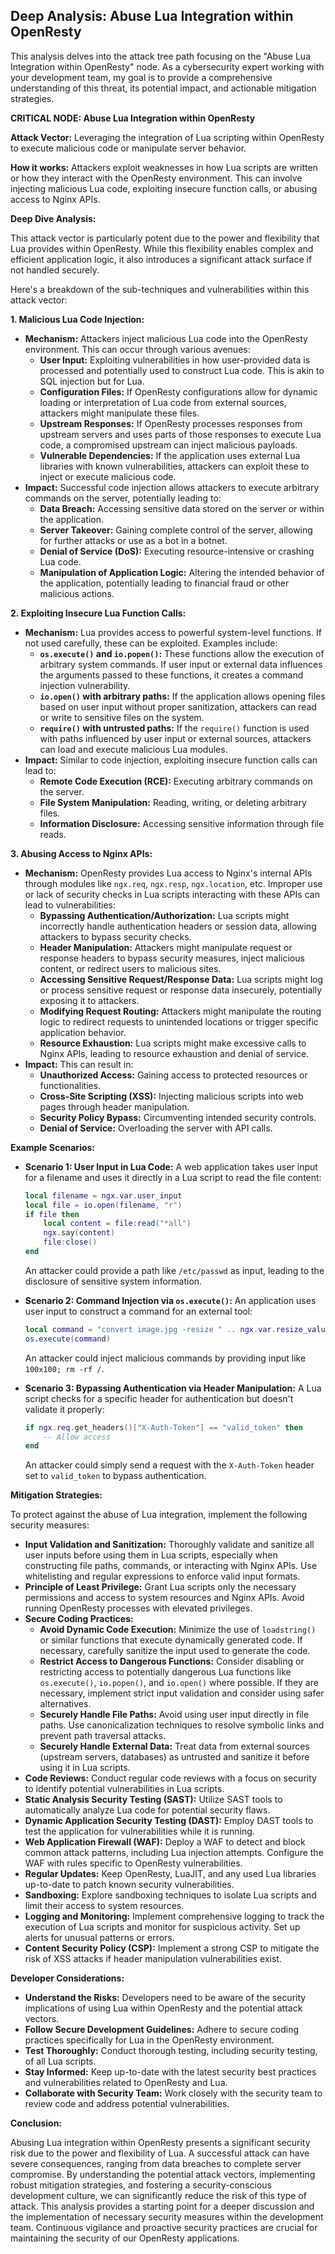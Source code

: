 ## Deep Analysis: Abuse Lua Integration within OpenResty

This analysis delves into the attack tree path focusing on the "Abuse Lua Integration within OpenResty" node. As a cybersecurity expert working with your development team, my goal is to provide a comprehensive understanding of this threat, its potential impact, and actionable mitigation strategies.

**CRITICAL NODE: Abuse Lua Integration within OpenResty**

**Attack Vector:** Leveraging the integration of Lua scripting within OpenResty to execute malicious code or manipulate server behavior.

**How it works:** Attackers exploit weaknesses in how Lua scripts are written or how they interact with the OpenResty environment. This can involve injecting malicious Lua code, exploiting insecure function calls, or abusing access to Nginx APIs.

**Deep Dive Analysis:**

This attack vector is particularly potent due to the power and flexibility that Lua provides within OpenResty. While this flexibility enables complex and efficient application logic, it also introduces a significant attack surface if not handled securely.

Here's a breakdown of the sub-techniques and vulnerabilities within this attack vector:

**1. Malicious Lua Code Injection:**

* **Mechanism:** Attackers inject malicious Lua code into the OpenResty environment. This can occur through various avenues:
    * **User Input:**  Exploiting vulnerabilities in how user-provided data is processed and potentially used to construct Lua code. This is akin to SQL injection but for Lua.
    * **Configuration Files:**  If OpenResty configurations allow for dynamic loading or interpretation of Lua code from external sources, attackers might manipulate these files.
    * **Upstream Responses:**  If OpenResty processes responses from upstream servers and uses parts of those responses to execute Lua code, a compromised upstream can inject malicious payloads.
    * **Vulnerable Dependencies:**  If the application uses external Lua libraries with known vulnerabilities, attackers can exploit these to inject or execute malicious code.
* **Impact:**  Successful code injection allows attackers to execute arbitrary commands on the server, potentially leading to:
    * **Data Breach:** Accessing sensitive data stored on the server or within the application.
    * **Server Takeover:** Gaining complete control of the server, allowing for further attacks or use as a bot in a botnet.
    * **Denial of Service (DoS):**  Executing resource-intensive or crashing Lua code.
    * **Manipulation of Application Logic:**  Altering the intended behavior of the application, potentially leading to financial fraud or other malicious actions.

**2. Exploiting Insecure Lua Function Calls:**

* **Mechanism:**  Lua provides access to powerful system-level functions. If not used carefully, these can be exploited. Examples include:
    * **`os.execute()` and `io.popen()`:**  These functions allow the execution of arbitrary system commands. If user input or external data influences the arguments passed to these functions, it creates a command injection vulnerability.
    * **`io.open()` with arbitrary paths:**  If the application allows opening files based on user input without proper sanitization, attackers can read or write to sensitive files on the system.
    * **`require()` with untrusted paths:**  If the `require()` function is used with paths influenced by user input or external sources, attackers can load and execute malicious Lua modules.
* **Impact:** Similar to code injection, exploiting insecure function calls can lead to:
    * **Remote Code Execution (RCE):**  Executing arbitrary commands on the server.
    * **File System Manipulation:** Reading, writing, or deleting arbitrary files.
    * **Information Disclosure:** Accessing sensitive information through file reads.

**3. Abusing Access to Nginx APIs:**

* **Mechanism:** OpenResty provides Lua access to Nginx's internal APIs through modules like `ngx.req`, `ngx.resp`, `ngx.location`, etc. Improper use or lack of security checks in Lua scripts interacting with these APIs can lead to vulnerabilities:
    * **Bypassing Authentication/Authorization:**  Lua scripts might incorrectly handle authentication headers or session data, allowing attackers to bypass security checks.
    * **Header Manipulation:**  Attackers might manipulate request or response headers to bypass security measures, inject malicious content, or redirect users to malicious sites.
    * **Accessing Sensitive Request/Response Data:**  Lua scripts might log or process sensitive request or response data insecurely, potentially exposing it to attackers.
    * **Modifying Request Routing:**  Attackers might manipulate the routing logic to redirect requests to unintended locations or trigger specific application behavior.
    * **Resource Exhaustion:**  Lua scripts might make excessive calls to Nginx APIs, leading to resource exhaustion and denial of service.
* **Impact:** This can result in:
    * **Unauthorized Access:** Gaining access to protected resources or functionalities.
    * **Cross-Site Scripting (XSS):** Injecting malicious scripts into web pages through header manipulation.
    * **Security Policy Bypass:** Circumventing intended security controls.
    * **Denial of Service:** Overloading the server with API calls.

**Example Scenarios:**

* **Scenario 1: User Input in Lua Code:** A web application takes user input for a filename and uses it directly in a Lua script to read the file content:
    ```lua
    local filename = ngx.var.user_input
    local file = io.open(filename, "r")
    if file then
        local content = file:read("*all")
        ngx.say(content)
        file:close()
    end
    ```
    An attacker could provide a path like `/etc/passwd` as input, leading to the disclosure of sensitive system information.

* **Scenario 2: Command Injection via `os.execute()`:** An application uses user input to construct a command for an external tool:
    ```lua
    local command = "convert image.jpg -resize " .. ngx.var.resize_value .. " output.jpg"
    os.execute(command)
    ```
    An attacker could inject malicious commands by providing input like `100x100; rm -rf /`.

* **Scenario 3: Bypassing Authentication via Header Manipulation:** A Lua script checks for a specific header for authentication but doesn't validate it properly:
    ```lua
    if ngx.req.get_headers()["X-Auth-Token"] == "valid_token" then
        -- Allow access
    end
    ```
    An attacker could simply send a request with the `X-Auth-Token` header set to `valid_token` to bypass authentication.

**Mitigation Strategies:**

To protect against the abuse of Lua integration, implement the following security measures:

* **Input Validation and Sanitization:**  Thoroughly validate and sanitize all user inputs before using them in Lua scripts, especially when constructing file paths, commands, or interacting with Nginx APIs. Use whitelisting and regular expressions to enforce valid input formats.
* **Principle of Least Privilege:**  Grant Lua scripts only the necessary permissions and access to system resources and Nginx APIs. Avoid running OpenResty processes with elevated privileges.
* **Secure Coding Practices:**
    * **Avoid Dynamic Code Execution:** Minimize the use of `loadstring()` or similar functions that execute dynamically generated code. If necessary, carefully sanitize the input used to generate the code.
    * **Restrict Access to Dangerous Functions:**  Consider disabling or restricting access to potentially dangerous Lua functions like `os.execute()`, `io.popen()`, and `io.open()` where possible. If they are necessary, implement strict input validation and consider using safer alternatives.
    * **Securely Handle File Paths:**  Avoid using user input directly in file paths. Use canonicalization techniques to resolve symbolic links and prevent path traversal attacks.
    * **Securely Handle External Data:**  Treat data from external sources (upstream servers, databases) as untrusted and sanitize it before using it in Lua scripts.
* **Code Reviews:** Conduct regular code reviews with a focus on security to identify potential vulnerabilities in Lua scripts.
* **Static Analysis Security Testing (SAST):** Utilize SAST tools to automatically analyze Lua code for potential security flaws.
* **Dynamic Application Security Testing (DAST):** Employ DAST tools to test the application for vulnerabilities while it is running.
* **Web Application Firewall (WAF):**  Deploy a WAF to detect and block common attack patterns, including Lua injection attempts. Configure the WAF with rules specific to OpenResty vulnerabilities.
* **Regular Updates:** Keep OpenResty, LuaJIT, and any used Lua libraries up-to-date to patch known security vulnerabilities.
* **Sandboxing:** Explore sandboxing techniques to isolate Lua scripts and limit their access to system resources.
* **Logging and Monitoring:** Implement comprehensive logging to track the execution of Lua scripts and monitor for suspicious activity. Set up alerts for unusual patterns or errors.
* **Content Security Policy (CSP):**  Implement a strong CSP to mitigate the risk of XSS attacks if header manipulation vulnerabilities exist.

**Developer Considerations:**

* **Understand the Risks:** Developers need to be aware of the security implications of using Lua within OpenResty and the potential attack vectors.
* **Follow Secure Development Guidelines:** Adhere to secure coding practices specifically for Lua in the OpenResty environment.
* **Test Thoroughly:**  Conduct thorough testing, including security testing, of all Lua scripts.
* **Stay Informed:** Keep up-to-date with the latest security best practices and vulnerabilities related to OpenResty and Lua.
* **Collaborate with Security Team:** Work closely with the security team to review code and address potential vulnerabilities.

**Conclusion:**

Abusing Lua integration within OpenResty presents a significant security risk due to the power and flexibility of Lua. A successful attack can have severe consequences, ranging from data breaches to complete server compromise. By understanding the potential attack vectors, implementing robust mitigation strategies, and fostering a security-conscious development culture, we can significantly reduce the risk of this type of attack. This analysis provides a starting point for a deeper discussion and the implementation of necessary security measures within the development team. Continuous vigilance and proactive security practices are crucial for maintaining the security of our OpenResty applications.
